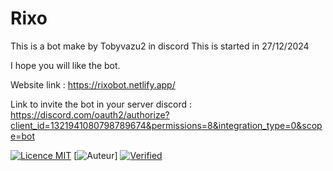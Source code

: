 # Rixo
This is a bot make by Tobyvazu2 in discord
This is started in 27/12/2024

I hope you will like the bot.

Website link : https://rixobot.netlify.app/

Link to invite the bot in your server discord : https://discord.com/oauth2/authorize?client_id=1321941080798789674&permissions=8&integration_type=0&scope=bot

[![Licence MIT](https://img.shields.io/badge/Licence-MIT-blue)](https://opensource.org/licenses/MIT)
[![Auteur](https://img.shields.io/badge/Auteur-tobyvazu2-brightgreen)]
[![Verified](https://img.shields.io/badge/Verified-Commit-brightgreen)](https://github.com/tobyvazu2-dev/Rixo)
